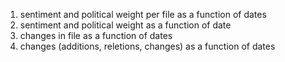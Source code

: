 1. sentiment and political weight per file as a function of dates
2. sentiment and political weight as a function of date
3. changes in file as a function of dates
4. changes (additions, reletions, changes) as a function of dates
